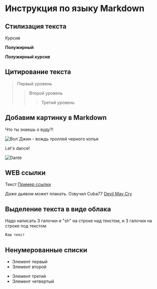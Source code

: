 # Инструкция по языку Markdown

## Стилизация текста

*Курсив*

**Полужирный**

**_Полужирный курсив_**

## Цитирование текста

> Первый уровень
>> Второй уровень
>>> Третий уровень

## Добавим картинку в Markdown

Что ты знаешь о вуду?!

![Вол`Джин - вождь троллей черного копья](og_og_14728348662472358001.jpg)

Let's dance!

![Dante](Dante.jpg)

## WEB ссылки

Текст [Пример ссылки](ссылка "Всплывающая подсказка")

Даже дьявом может плакать. Озвучил Cuba77 [Devil May Cry](https://video.sibnet.ru/video1276689-Devil_May_Cry__01_of_12___Cuba77_/ "Devil May Cry/Cuba77/")

## Выделение текста в виде облака

Надо написать 3 галочки и "sh" на строке над текстом, и 3 галочки на строке под текстом
```sh
Ваш текст
```
## Ненумерованные списки

* Элемент первый
* Элемент второй
+ Элемент третий
+ Элемент четвертый
